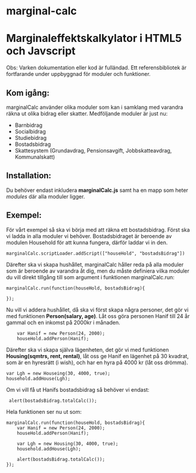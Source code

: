 # marginal-calc
Marginaleffektskalkylator i HTML5 och Javscript
===============================================

Obs: Varken dokumentation eller kod är fulländad. Ett referensbibliotek är fortfarande under uppbyggnad för moduler och funktioner.

Kom igång:
----------

marginalCalc använder olika moduler som kan i samklang med varandra räkna ut olika bidrag eller skatter.
Medföljande moduler är just nu:

*   Barnbidrag
*   Socialbidrag
*   Studiebidrag
*   Bostadsbidrag
*   Skattesystem (Grundavdrag, Pensionsavgift, Jobbskatteavdrag, Kommunalskatt)

## Installation:
Du behöver endast inkludera **marginalCalc.js** samt ha en mapp som heter *modules* där alla moduler ligger.

## Exempel:
För vårt exempel så ska vi börja med att räkna ett bostadsbidrag. Först ska vi ladda in alla moduler vi behöver. Bostadsbidraget är beroende av modulen Household för att kunna fungera, därför laddar vi in den.

    marginalCalc.scriptLoader.addScript(["houseHold", "bostadsBidrag"])

Därefter ska vi skapa hushållet, marginalCalc håller reda på alla moduler som är beroende av varandra åt dig, men du måste definiera vilka moduler du vill direkt tillgång till som argument i funktionen marginalCalc.run:

    marginalCalc.run(function(houseHold, bostadsBidrag){

    });

Nu vill vi addera hushållet, då ska vi först skapa några personer, det gör vi med funktionen **Person(salary, age)**. Låt oss göra personen Hanif till 24 år gammal och en inkomst på 2000kr i månaden.


        var Hanif = new Person(24, 2000);
        houseHold.addPerson(Hanif);


Därefter ska vi skapa själva lägenheten, det gör vi med funktionen **Housing(sqmtrs, rent, rental)**, låt oss ge Hanif en lägenhet på 30 kvadrat, som är en hyresrätt (i wish), och har en hyra på 4000 kr (låt oss drömma).

    var Lgh = new Houseing(30, 4000, true);
    household.addHouse(Lgh);

Om vi vill få ut Hanifs bostadsbidrag så behöver vi endast:

     alert(bostadsBidrag.totalCalc());

Hela funktionen ser nu ut som:

    marginalCalc.run(function(houseHold, bostadsBidrag){
        var Hanif = new Person(24, 2000);
        houseHold.addPerson(Hanif);

        var Lgh = new Housing(30, 4000, true);
        household.addHouse(Lgh);

        alert(bostadsBidrag.totalCalc());
    });
